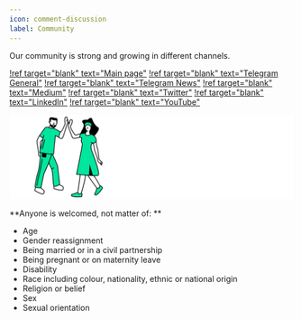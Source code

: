```yaml
---
icon: comment-discussion
label: Community
---
```


Our community is strong and growing in different channels.

[!ref target="blank" text="Main page"](https://eaas.global/)
[!ref target="blank" text="Telegram General"](https://t.me/eaasglobalchat)
[!ref target="blank" text="Telegram News"](https://t.me/EaasGlobalNews)
[!ref target="blank" text="Medium"](https://eaasglobal.medium.com/)
[!ref target="blank" text="Twitter"](https://twitter.com/EaasGlobaI)
[!ref target="blank" text="LinkedIn"](https://linkedin.com/company/EAASglobal/)
[!ref target="blank" text="YouTube"](https://www.youtube.com/@eaasglobal)

![](src/headers/people_welcome.png)

**Anyone is welcomed, not matter of: **
- Age
- Gender reassignment
- Being married or in a civil partnership
- Being pregnant or on maternity leave
- Disability
- Race including colour, nationality, ethnic or national origin
- Religion or belief
- Sex
- Sexual orientation

